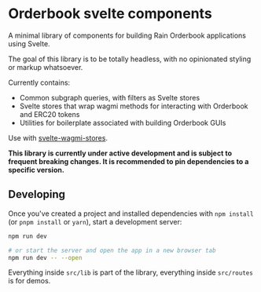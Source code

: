# Orderbook svelte components

A minimal library of components for building Rain Orderbook applications using Svelte.

The goal of this library is to be totally headless, with no opinionated styling or markup whatsoever.

Currently contains:

- Common subgraph queries, with filters as Svelte stores
- Svelte stores that wrap wagmi methods for interacting with Orderbook and ERC20 tokens
- Utilities for boilerplate associated with building Orderbook GUIs

Use with [svelte-wagmi-stores](https://www.npmjs.com/package/svelte-wagmi-stores).

**This library is currently under active development and is subject to frequent breaking changes. It is recommended to pin dependencies to a specific version.**

## Developing

Once you've created a project and installed dependencies with `npm install` (or `pnpm install` or `yarn`), start a development server:

```bash
npm run dev

# or start the server and open the app in a new browser tab
npm run dev -- --open
```

Everything inside `src/lib` is part of the library, everything inside `src/routes` is for demos.

